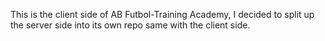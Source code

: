This is the client side of AB Futbol-Training Academy, I decided to split up the server side into its own repo same with the client side. 